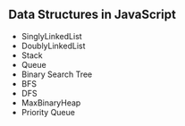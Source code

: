 ## Data Structures in JavaScript
- SinglyLinkedList
- DoublyLinkedList
- Stack
- Queue
- Binary Search Tree
- BFS
- DFS
- MaxBinaryHeap
- Priority Queue